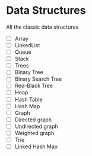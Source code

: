 Data Structures
===============
All the classic data structures

- [ ] Array
- [ ] LinkedList
- [ ] Queue
- [ ] Stack
- [ ] Trees
 - [ ] Binary Tree
 - [ ] Binary Search Tree
 - [ ] Red-Black Tree
- [ ] Heap
- [ ] Hash Table
- [ ] Hash Map
- [ ] Graph
 - [ ] Directed graph
 - [ ] Undirected graph
 - [ ] Weighted graph
- [ ] Trie
- [ ] Linked Hash Map
